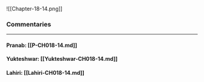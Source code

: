 ![[Chapter-18-14.png]]

### Commentaries

---

#### Pranab: [[P-CH018-14.md]]

#### Yukteshwar: [[Yukteshwar-CH018-14.md]]

#### Lahiri: [[Lahiri-CH018-14.md]]
